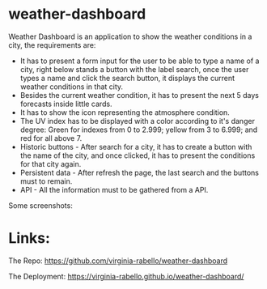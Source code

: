 # weather-dashboard

Weather Dashboard is an application to show the weather conditions in a city, the requirements are:

- It has to present a form input for the user to be able to type a name of a city, right below stands a button with the label search, once the user types a name and click the search button, it displays the current weather conditions in that city.
- Besides the current weather condition, it has to present the next 5 days forecasts inside little cards.
- It has to show the icon representing the atmosphere condition.
- The UV index has to be displayed with a color according to it's danger degree: Green for indexes from 0 to 2.999; yellow from 3 to 6.999; and red for all above 7.
- Historic buttons - After search for a city, it has to create a button with the name of the city, and once clicked, it has to present the conditions for that city again. 
- Persistent data - After refresh the page, the last search and the buttons must to remain.
- API - All the information must to be gathered from a API.

Some screenshots:


# Links:

The Repo: https://github.com/virginia-rabello/weather-dashboard

The Deployment: https://virginia-rabello.github.io/weather-dashboard/





